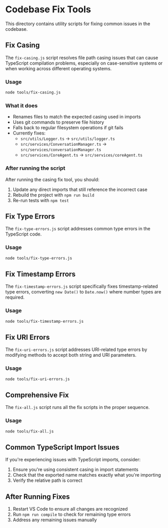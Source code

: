 # Codebase Fix Tools

This directory contains utility scripts for fixing common issues in the codebase.

## Fix Casing

The `fix-casing.js` script resolves file path casing issues that can cause TypeScript compilation problems, especially on case-sensitive systems or when working across different operating systems.

### Usage

```bash
node tools/fix-casing.js
```

### What it does

- Renames files to match the expected casing used in imports
- Uses git commands to preserve file history
- Falls back to regular filesystem operations if git fails
- Currently fixes:
  - `src/utils/Logger.ts` → `src/utils/logger.ts`
  - `src/services/ConversationManager.ts` → `src/services/conversationManager.ts`
  - `src/services/CoreAgent.ts` → `src/services/coreAgent.ts`

### After running the script

After running the casing fix tool, you should:

1. Update any direct imports that still reference the incorrect case
2. Rebuild the project with `npm run build`
3. Re-run tests with `npm test`

## Fix Type Errors

The `fix-type-errors.js` script addresses common type errors in the TypeScript code.

### Usage

```bash
node tools/fix-type-errors.js
```

## Fix Timestamp Errors

The `fix-timestamp-errors.js` script specifically fixes timestamp-related type errors, converting `new Date()` to `Date.now()` where number types are required.

### Usage

```bash
node tools/fix-timestamp-errors.js
```

## Fix URI Errors

The `fix-uri-errors.js` script addresses URI-related type errors by modifying methods to accept both string and URI parameters.

### Usage

```bash
node tools/fix-uri-errors.js
```

## Comprehensive Fix

The `fix-all.js` script runs all the fix scripts in the proper sequence.

### Usage

```bash
node tools/fix-all.js
```

## Common TypeScript Import Issues

If you're experiencing issues with TypeScript imports, consider:

1. Ensure you're using consistent casing in import statements
2. Check that the exported name matches exactly what you're importing
3. Verify the relative path is correct

## After Running Fixes

1. Restart VS Code to ensure all changes are recognized
2. Run `npm run compile` to check for remaining type errors
3. Address any remaining issues manually
